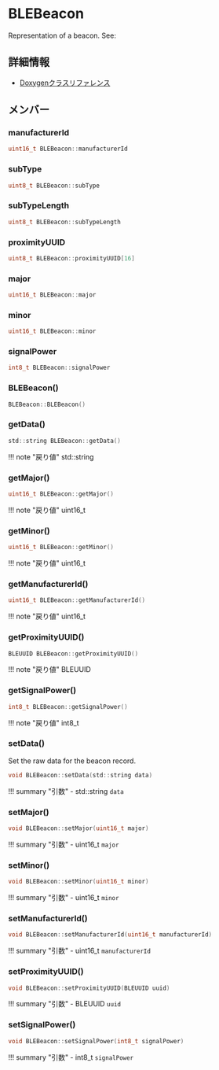# BLEBeacon

Representation of a beacon. See: 

## 詳細情報

- [Doxygenクラスリファレンス](https://lang-ship.com/reference/ESP32/latest/class_b_l_e_beacon.html)

## メンバー

###  manufacturerId

```c
uint16_t BLEBeacon::manufacturerId
```


###  subType

```c
uint8_t BLEBeacon::subType
```


###  subTypeLength

```c
uint8_t BLEBeacon::subTypeLength
```


###  proximityUUID

```c
uint8_t BLEBeacon::proximityUUID[16]
```


###  major

```c
uint16_t BLEBeacon::major
```


###  minor

```c
uint16_t BLEBeacon::minor
```


###  signalPower

```c
int8_t BLEBeacon::signalPower
```


### BLEBeacon()



```c
BLEBeacon::BLEBeacon()
```



### getData()



```c
std::string BLEBeacon::getData()
```

!!! note "戻り値"
	std::string



### getMajor()



```c
uint16_t BLEBeacon::getMajor()
```

!!! note "戻り値"
	uint16_t



### getMinor()



```c
uint16_t BLEBeacon::getMinor()
```

!!! note "戻り値"
	uint16_t



### getManufacturerId()



```c
uint16_t BLEBeacon::getManufacturerId()
```

!!! note "戻り値"
	uint16_t



### getProximityUUID()



```c
BLEUUID BLEBeacon::getProximityUUID()
```

!!! note "戻り値"
	BLEUUID



### getSignalPower()



```c
int8_t BLEBeacon::getSignalPower()
```

!!! note "戻り値"
	int8_t



### setData()


Set the raw data for the beacon record. 
```c
void BLEBeacon::setData(std::string data)
```

!!! summary "引数"
	- std::string `data` 



### setMajor()



```c
void BLEBeacon::setMajor(uint16_t major)
```

!!! summary "引数"
	- uint16_t `major` 



### setMinor()



```c
void BLEBeacon::setMinor(uint16_t minor)
```

!!! summary "引数"
	- uint16_t `minor` 



### setManufacturerId()



```c
void BLEBeacon::setManufacturerId(uint16_t manufacturerId)
```

!!! summary "引数"
	- uint16_t `manufacturerId` 



### setProximityUUID()



```c
void BLEBeacon::setProximityUUID(BLEUUID uuid)
```

!!! summary "引数"
	- BLEUUID `uuid` 



### setSignalPower()



```c
void BLEBeacon::setSignalPower(int8_t signalPower)
```

!!! summary "引数"
	- int8_t `signalPower` 




